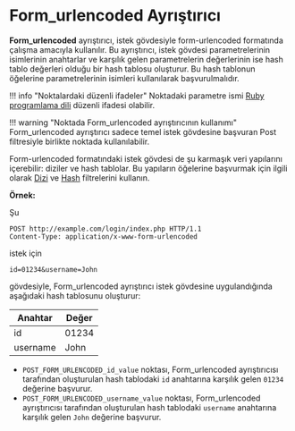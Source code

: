 [link-ruby]:                        http://ruby-doc.org/core-2.6.1/doc/regexp_rdoc.html
[link-formurlencoded-array]:        array.md#the-example-of-using-the-formurlencoded-parser-and-the-array-filter
[link-formurlencoded-hash]:         hash.md#the-example-of-using-the-form_urlencoded-parser-with-the-hash-filter

# Form_urlencoded Ayrıştırıcı

**Form_urlencoded** ayrıştırıcı, istek gövdesiyle form-urlencoded formatında çalışma amacıyla kullanılır. Bu ayrıştırıcı, istek gövdesi parametrelerinin isimlerinin anahtarlar ve karşılık gelen parametrelerin değerlerinin ise hash tablo değerleri olduğu bir hash tablosu oluşturur. Bu hash tablonun öğelerine parametrelerinin isimleri kullanılarak başvurulmalıdır.

!!! info "Noktalardaki düzenli ifadeler"
    Noktadaki parametre ismi [Ruby programlama dili][link-ruby] düzenli ifadesi olabilir.

!!! warning "Noktada Form_urlencoded ayrıştırıcının kullanımı"
    Form_urlencoded ayrıştırıcı sadece temel istek gövdesine başvuran Post filtresiyle birlikte noktada kullanılabilir.

Form-urlencoded formatındaki istek gövdesi de şu karmaşık veri yapılarını içerebilir: diziler ve hash tablolar. Bu yapıların öğelerine başvurmak için ilgili olarak [Dizi][link-formurlencoded-array] ve [Hash][link-formurlencoded-hash] filtrelerini kullanın.

**Örnek:** 

Şu

```
POST http://example.com/login/index.php HTTP/1.1
Content-Type: application/x-www-form-urlencoded
```

istek için

```
id=01234&username=John
```

gövdesiyle, Form_urlencoded ayrıştırıcı istek gövdesine uygulandığında aşağıdaki hash tablosunu oluşturur:

| Anahtar  | Değer    |
|----------|----------|
| id       | 01234    |
| username | John     |

* `POST_FORM_URLENCODED_id_value` noktası, Form_urlencoded ayrıştırıcısı tarafından oluşturulan hash tablodaki `id` anahtarına karşılık gelen `01234` değerine başvurur.
* `POST_FORM_URLENCODED_username_value` noktası, Form_urlencoded ayrıştırıcısı tarafından oluşturulan hash tablodaki `username` anahtarına karşılık gelen `John` değerine başvurur.